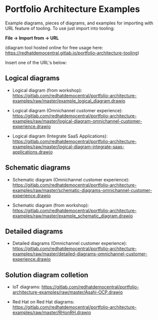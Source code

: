 # Portfolio Architecture Examples

Example diagrams, pieces of diagrams, and examples for importing with URL feature of tooling. To use just import into tooling:

  **File -> Import from -> URL** 

(diagram tool hosted online for free usage here: https://redhatdemocentral.gitlab.io/portfolio-architecture-tooling)

Insert one of the URL's below:

## Logical diagrams

  - Logical diagram (from workshop): https://gitlab.com/redhatdemocentral/portfolio-architecture-examples/raw/master/example_logical_diagram.drawio

  - Logical diagram (Omnichannel customer experience): https://gitlab.com/redhatdemocentral/portfolio-architecture-examples/raw/master/logical-diagram-omnichannel-customer-experience.drawio
  
  - Logical diagram (Integrate SaaS Applications): https://gitlab.com/redhatdemocentral/portfolio-architecture-examples/raw/master/logical-diagram-integrate-saas-applications.drawio

## Schematic diagrams

  - Schematic diagram (Omnichannel customer experience): https://gitlab.com/redhatdemocentral/portfolio-architecture-examples/raw/master/schematic-diagrams-omnichannel-customer-experience.drawio
  
  - Schematic diagram (from workshop): https://gitlab.com/redhatdemocentral/portfolio-architecture-examples/raw/master/example_schematic_diagram.drawio

## Detailed diagrams

  - Detailed diagrams (Omnichannel customer experience): https://gitlab.com/redhatdemocentral/portfolio-architecture-examples/raw/master/detailed-diagrams-omnichannel-customer-experience.drawio
 
## Solution diagram colletion

  - IoT diagrams: https://gitlab.com/redhatdemocentral/portfolio-architecture-examples/raw/master/Asahi-OCP.drawio
  
  - Red Hat on Red Hat diagrams: https://gitlab.com/redhatdemocentral/portfolio-architecture-examples/raw/master/RHonRH.drawio
